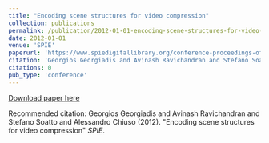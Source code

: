 ```yaml
---
title: "Encoding scene structures for video compression"
collection: publications
permalink: /publication/2012-01-01-encoding-scene-structures-for-video-compression
date: 2012-01-01
venue: 'SPIE'
paperurl: 'https://www.spiedigitallibrary.org/conference-proceedings-of-spie/8499/84991G/Encoding-scene-structures-for-video-compression/10.1117/12.930318.short'
citation: 'Georgios Georgiadis and Avinash Ravichandran and Stefano Soatto and Alessandro Chiuso (2012). &quot;Encoding scene structures for video compression&quot; <i>SPIE</i>.'
citations: 0
pub_type: 'conference'
---
```


<a href='https://www.spiedigitallibrary.org/conference-proceedings-of-spie/8499/84991G/Encoding-scene-structures-for-video-compression/10.1117/12.930318.short'>Download paper here</a>

Recommended citation: Georgios Georgiadis and Avinash Ravichandran and Stefano Soatto and Alessandro Chiuso (2012). "Encoding scene structures for video compression" <i>SPIE</i>.